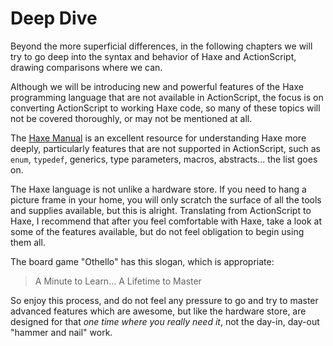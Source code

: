 # Deep Dive

Beyond the more superficial differences, in the following chapters we will try to go deep into the syntax and behavior of Haxe and ActionScript, drawing comparisons where we can.

Although we will be introducing new and powerful features of the Haxe programming language that are not available in ActionScript, the focus is on converting ActionScript to working Haxe code, so many of these topics will not be covered thoroughly, or may not be mentioned at all.

The [Haxe Manual](http://haxe.org/manual) is an excellent resource for understanding Haxe more deeply, particularly features that are not supported in ActionScript, such as `enum`, `typedef`, generics, type parameters, macros, abstracts... the list goes on.

The Haxe language is not unlike a hardware store. If you need to hang a picture frame in your home, you will only scratch the surface of all the tools and supplies available, but this is alright. Translating from ActionScript to Haxe, I recommend that after you feel comfortable with Haxe, take a look at some of the features available, but do not feel obligation to begin using them all.

The board game "Othello" has this slogan, which is appropriate:

 > A Minute to Learn... A Lifetime to Master

So enjoy this process, and do not feel any pressure to go and try to master advanced features which are awesome, but like the hardware store, are designed for that _one time where you really need it_, not the day-in, day-out "hammer and nail" work.